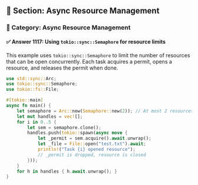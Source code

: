 ## 📘 Section: Async Resource Management  
### 🔹 Category: Async Resource Management  
#### ✅ Answer 1117: Using `tokio::sync::Semaphore` for resource limits

This example uses `tokio::sync::Semaphore` to limit the number of resources that can be open concurrently. Each task acquires a permit, opens a resource, and releases the permit when done.

```rust
use std::sync::Arc;
use tokio::sync::Semaphore;
use tokio::fs::File;

#[tokio::main]
async fn main() {
    let semaphore = Arc::new(Semaphore::new(2)); // At most 2 resources at once
    let mut handles = vec![];
    for i in 0..5 {
        let sem = semaphore.clone();
        handles.push(tokio::spawn(async move {
            let _permit = sem.acquire().await.unwrap();
            let _file = File::open("test.txt").await;
            println!("Task {i} opened resource");
            // _permit is dropped, resource is closed
        }));
    }
    for h in handles { h.await.unwrap(); }
}
```
